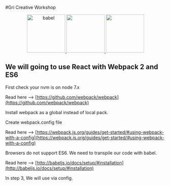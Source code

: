 #Gri Creative Workshop

<p align="center">
  <a href="https://github.com/babel/babel">
    <img alt="babel" src="https://raw.githubusercontent.com/babel/logo/master/babel.png" width="120">
  </a>
  <a href="https://github.com/webpack/webpack">
      <img width="120" src="https://webpack.js.org/assets/icon-square-big.svg">
  </a>
  <a href="https://github.com/facebook/react">
      <img width="120" src="https://facebook.github.io/react/img/logo.svg">
  </a>
</p>



## We will going to use React with Webpack 2 and ES6

First check your nvm is on node 7.x

Read here --> [https://github.com/webpack/webpack](https://github.com/webpack/webpack)

Install webpack as a global instead of local pack.

Create webpack.config file

Read here --> [https://webpack.js.org/guides/get-started/#using-webpack-with-a-config](https://webpack.js.org/guides/get-started/#using-webpack-with-a-config)

Browsers do not support ES6. We need to transpile our code with babel.

Read here --> [http://babeljs.io/docs/setup/#installation](http://babeljs.io/docs/setup/#installation)

In step 3, We will use via config.












